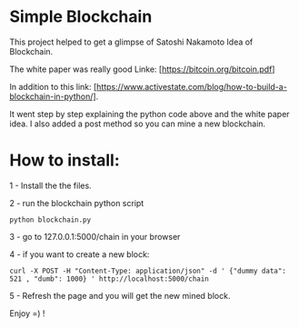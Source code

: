 # Simple Blockchain 
This project helped to get a glimpse of Satoshi Nakamoto Idea of Blockchain.

The white paper was really good Linke: [https://bitcoin.org/bitcoin.pdf] 

In addition to this link: [https://www.activestate.com/blog/how-to-build-a-blockchain-in-python/].

It went step by step explaining the python code above and the white paper idea.
I also added a post method so you can mine a new blockchain. 

# How to install:
1 - Install the the files.

2 - run the blockchain python script 
  ```
  python blockchain.py
  ```
3 - go to 127.0.0.1:5000/chain in your browser

4 - if you want to create a new block:
  ```
  curl -X POST -H "Content-Type: application/json" -d ' {"dummy data": 521 , "dumb": 1000} ' http://localhost:5000/chain
  ```
  
  
5 - Refresh the page and you will get the new mined block.


Enjoy =) !


